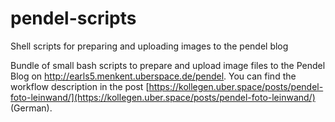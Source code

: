 # pendel-scripts
Shell scripts for preparing and uploading images to the pendel blog

Bundle of small bash scripts to prepare and upload image files to the Pendel Blog on http://earls5.menkent.uberspace.de/pendel.
You can find the workflow description in the post [https://kollegen.uber.space/posts/pendel-foto-leinwand/](https://kollegen.uber.space/posts/pendel-foto-leinwand/) (German).

